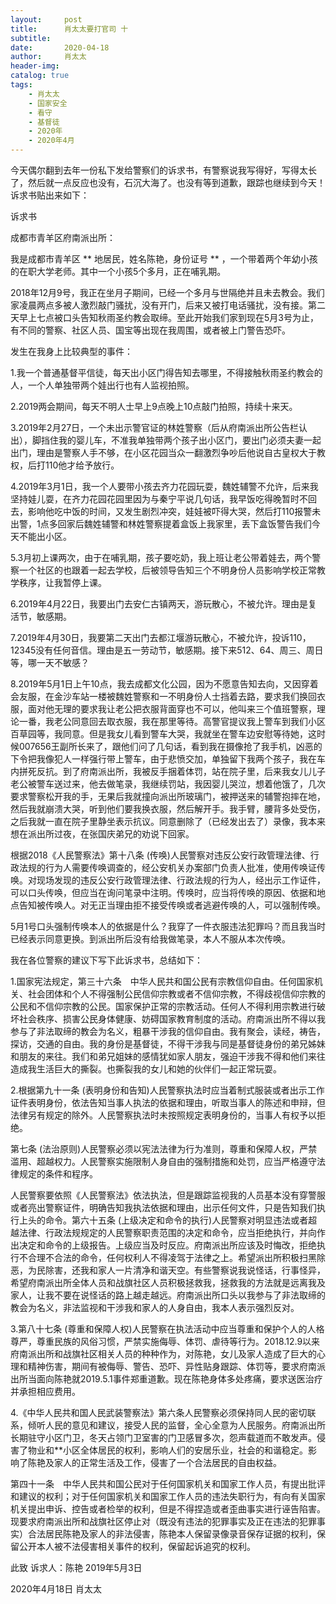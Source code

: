 ```yaml
---
layout:     post
title:      肖太太要打官司 十
subtitle:   
date:       2020-04-18
author:     肖太太
header-img: 
catalog: true
tags:
    - 肖太太
    - 国家安全
    - 看守
    - 基督徒
    - 2020年
    - 2020年4月
---
```


  今天偶尔翻到去年一份私下发给警察们的诉求书，有警察说我写得好，写得太长了，然后就一点反应也没有，石沉大海了。也没有等到道歉，跟踪也继续到今天！诉求书贴出来如下：

诉求书

成都市青羊区府南派出所：

我是成都市青羊区 ** 地居民，姓名陈艳，身份证号 ** ，一个带着两个年幼小孩的在职大学老师。其中一个小孩5个多月，正在哺乳期。

2018年12月9号，我正在坐月子期间，已经一个多月与世隔绝并且未去教会。我们家凌晨两点多被人激烈敲门骚扰，没有开门，后来又被打电话骚扰，没有接。第二天早上七点被口头告知秋雨圣约教会取缔。至此开始我们家到现在5月3号为止，有不同的警察、社区人员、国宝等出现在我周围，或者被上门警告恐吓。

发生在我身上比较典型的事件：

1.我一个普通基督平信徒，每天出小区门得告知去哪里，不得接触秋雨圣约教会的人，一个人单独带两个娃出行也有人监视拍照。

2.2019两会期间，每天不明人士早上9点晚上10点敲门拍照，持续十来天。

3.2019年2月27日，一个未出示警官证的林姓警察（后从府南派出所公告栏认出），脚挡住我的婴儿车，不准我单独带两个孩子出小区门，要出门必须夫妻一起出门，理由是警察人手不够，在小区花园当众一翻激烈争吵后他说自古皇权大于教权，后打110他才给予放行。

4.2019年3月1日，我一个人要带小孩去齐力花园玩耍，魏姓辅警不允许，后来我坚持娃儿耍，在齐力花园花园里因为与秦宁平说几句话，我早饭吃得晚暂时不回去，影响他吃中饭的时间，又发生剧烈冲突，娃娃被吓得大哭，然后打110报警未出警，1点多回家后魏姓辅警和林姓警察提着盒饭上我家里，丢下盒饭警告我们今天不能出小区。

5.3月初上课两次，由于在哺乳期，孩子要吃奶，我上班让老公带着娃去，两个警察一个社区的也跟着一起去学校，后被领导告知三个不明身份人员影响学校正常教学秩序，让我暂停上课。

6.2019年4月22日，我要出门去安仁古镇两天，游玩散心，不被允许。理由是复活节，敏感期。

7.2019年4月30日，我要第二天出门去都江堰游玩散心，不被允许，投诉110，12345没有任何音信。理由是五一劳动节，敏感期。接下来512、64、周三、周日等，哪一天不敏感？

8.2019年5月1日上午10点，我去成都文化公园，因为不愿意告知去向，又因穿着会友服，在金沙车站一楼被魏姓警察和一不明身份人士挡着去路，要求我们换回衣服，面对他无理的要求我让老公把衣服背面穿也不可以，他叫来三个值班警察，理论一番，我老公同意回去取衣服，我在那里等待。高警官提议我上警车到我们小区百草园等，我同意。但是我女儿看到警车大哭，我就坐在警车边安慰等待她，这时候007656王副所长来了，跟他们问了几句话，看到我在摄像抢了我手机，凶恶的下令把我像犯人一样强行带上警车，由于悲愤交加，单独留下我两个孩子，我在车内拼死反抗。到了府南派出所，我被反手捆着体罚，站在院子里，后来我女儿儿子老公被警车送过来，他去做笔录，我继续罚站，我因婴儿哭泣，想着他饿了，几次要求警察松开我的手，无果后我就撞向派出所玻璃门，被押送来的辅警抱摔在地，然后我就崩溃大哭，听到他们要我换衣服，然后解开手。我手臂，腰背多处受伤，之后我就一直在院子里静坐表示抗议。同意删除了（已经发出去了）录像，我本来想在派出所过夜，在张国庆弟兄的劝说下回家。

根据2018《人民警察法》第十八条 (传唤)人民警察对违反公安行政管理法律、行政法规的行为人需要传唤调查的，经公安机关办案部门负责人批准，使用传唤证传唤。对现场发现的违反公安行政管理法律、行政法规的行为人，经出示工作证件，可以口头传唤，但应当在询问笔录中注明。传唤时，应当将传唤的原因、依据和地点告知被传唤人。对无正当理由拒不接受传唤或者逃避传唤的人，可以强制传唤。

5月1号口头强制传唤本人的依据是什么？我穿了一件衣服违法犯罪吗？而且我当时已经表示同意更换。到派出所后没有给我做笔录，本人不服从本次传唤。

我在各位警察的建议下写下此诉求书，总结如下：

1.国家宪法规定，第三十六条　中华人民共和国公民有宗教信仰自由。任何国家机关、社会团体和个人不得强制公民信仰宗教或者不信仰宗教，不得歧视信仰宗教的公民和不信仰宗教的公民。国家保护正常的宗教活动。任何人不得利用宗教进行破坏社会秩序、损害公民身体健康、妨碍国家教育制度的活动。府南派出所不得以我参与了非法取缔的教会为名义，粗暴干涉我的信仰自由。我有聚会，读经，祷告，探访，交通的自由。我的身份是基督徒，不得干涉我与同是基督徒身份的弟兄姊妹和朋友的来往。我们和弟兄姐妹的感情犹如家人朋友，强迫干涉我不得和他们来往造成我生活巨大的撕裂。也撕裂我的女儿和她的伙伴们一起正常玩耍。

2.根据第九十一条 (表明身份和告知)人民警察执法时应当着制式服装或者出示工作证件表明身份，依法告知当事人执法的依据和理由，听取当事人的陈述和申辩，但法律另有规定的除外。人民警察执法时未按照规定表明身份的，当事人有权予以拒绝。

第七条 (法治原则)人民警察必须以宪法法律为行为准则，尊重和保障人权，严禁滥用、超越权力。人民警察实施限制人身自由的强制措施和处罚，应当严格遵守法律规定的条件和程序。

人民警察要依照《人民警察法》依法执法，但是跟踪监视我的人员基本没有穿警服或者亮出警察证件，明确告知我执法依据和理由，出示任何文件，只是告知我们执行上头的命令。第六十五条 (上级决定和命令的执行)人民警察对明显违法或者超越法律、行政法规规定的人民警察职责范围的决定和命令，应当拒绝执行，并向作出决定和命令的上级报告。上级应当及时反应。府南派出所应该及时悔改，拒绝执行不合理不合法的命令，任何权利人不得凌驾于法律之上。希望派出所积极扫黑除恶，为民除害，还我和家人一片清净和谐天空。有些警察说我说怪话，行事怪异，希望府南派出所全体人员和战旗社区人员积极拯救我，拯救我的方法就是远离我及家人，让我不要在说怪话的路上越走越远。府南派出所口头以我参与了非法取缔的教会为名义，非法监视和干涉我和家人的人身自由，我本人表示强烈反对。

3.第八十七条 (尊重和保障人权)人民警察在执法活动中应当尊重和保护个人的人格尊严，尊重民族的风俗习惯，严禁实施侮辱、体罚、虐待等行为。2018.12.9以来府南派出所和战旗社区相关人员的种种作为，对陈艳，女儿及家人造成了巨大的心理和精神伤害，期间有被侮辱、警告、恐吓、异性贴身跟踪、体罚等，要求府南派出所当面向陈艳就2019.5.1事件郑重道歉。现在陈艳身体多处疼痛，要求送医治疗并承担相应费用。

4.《中华人民共和国人民武装警察法》第六条人民警察必须保持同人民的密切联系，倾听人民的意见和建议，接受人民的监督，全心全意为人民服务。府南派出所长期驻守小区门卫，冬天占领门卫室害的门卫感冒多次，怨声载道而不敢发声。侵害了物业和**小区全体居民的权利，影响人们的安居乐业，社会的和谐稳定。影响了陈艳及家人的正常生活及工作，侵害了一个合法居民的自由权益。

第四十一条　中华人民共和国公民对于任何国家机关和国家工作人员，有提出批评和建议的权利；对于任何国家机关和国家工作人员的违法失职行为，有向有关国家机关提出申诉、控告或者检举的权利，但是不得捏造或者歪曲事实进行诬告陷害。现要求府南派出所和战旗社区停止对（既没有违法的犯罪事实及正在违法的犯罪事实）合法居民陈艳及家人的非法侵害，陈艳本人保留录像录音保存证据的权利，保留公开本人被不法侵害相关事件的权利，保留起诉追究的权利。

 此致
                       诉求人：陈艳
                       2019年5月3日

2020年4月18日  肖太太
